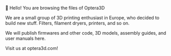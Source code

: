 👋 Hello! You are browsing the files of Optera3D

We are a small group of 3D printing enthusiast in Europe, who decided to build new stuff. Filters, filament dryers, printers, and so on. 

We will publish firmwares and other code, 3D models, assembly guides, and user manuals here. 

Visit us at optera3d.com!

<!---
Optera3D/Optera3D is a ✨ special ✨ repository because its `README.md` (this file) appears on your GitHub profile.
You can click the Preview link to take a look at your changes.
--->
